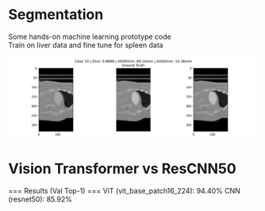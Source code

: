 # Segmentation
Some hands-on machine learning prototype code  
Train on liver data and fine tune for spleen data  

![Preview](https://github.com/shiyu2011/ml/blob/main/preview.png)

# Vision Transformer vs ResCNN50
=== Results (Val Top-1) ===
ViT  (vit_base_patch16_224): 94.40%
CNN  (resnet50): 85.92%

